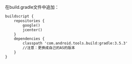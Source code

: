 在build.gradle文件中追加：

```xml
buildscript {
    repositories {
        google()
        jcenter()
    }
    dependencies {
        classpath 'com.android.tools.build:gradle:3.5.3'
        //注意：更换成自己的AS的版本
    }
}
```

